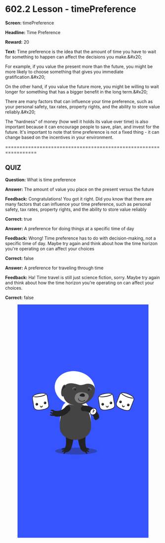 # 602.2 Lesson - timePreference

**Screen:** timePreference

**Headline:** Time Preference

**Reward:** 20

**Text:** Time preference is the idea that the amount of time you have to wait for something to happen can affect the decisions you make.&amp;#x20;

For example, if you value the present more than the future, you might be more likely to choose something that gives you immediate gratification.&amp;#x20;

On the other hand, if you value the future more, you might be willing to wait longer for something that has a bigger benefit in the long term.&amp;#x20;

There are many factors that can influence your time preference, such as your personal safety, tax rates, property rights, and the ability to store value reliably.&amp;#x20;

The &quot;hardness&quot; of money (how well it holds its value over time) is also important because it can encourage people to save, plan, and invest for the future. It&#x27;s important to note that time preference is not a fixed thing - it can change based on the incentives in your environment.


=================================================================

## QUIZ

**Question:** What is time preference


**Answer:** The amount of value you place on the present versus the future

**Feedback:** Congratulations! You got it right. Did you know that there are many factors that can influence your time preference, such as personal safety, tax rates, property rights, and the ability to store value reliably

**Correct:** true

**Answer:** A preference for doing things at a specific time of day

**Feedback:** Wrong! Time preference has to do with decision-making, not a specific time of day. Maybe try again and think about how the time horizon you&#x27;re operating on can affect your choices

**Correct:** false

**Answer:** A preference for traveling through time

**Feedback:** Ha! Time travel is still just science fiction, sorry. Maybe try again and think about how the time horizon you&#x27;re operating on can affect your choices.

**Correct:** false


<figure><img src="../.gitbook/assets/602-02.png" alt=""><figcaption></figcaption></figure>

